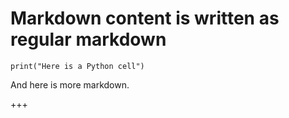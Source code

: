 # Markdown content is written as regular markdown

```{code-cell}
print("Here is a Python cell")
```

And here is more markdown.

+++

